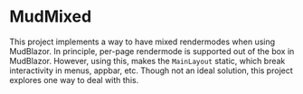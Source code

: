 # MudMixed

This project implements a way to have mixed rendermodes when using MudBlazor. 
In principle, per-page rendermode is supported out of the box in MudBlazor.
However, using this, makes the `MainLayout` static, which break interactivity
in menus, appbar, etc. Though not an ideal solution, this project explores one 
way to deal with this.